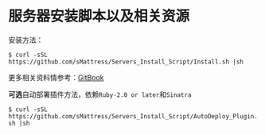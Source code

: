 # 服务器安装脚本以及相关资源

安装方法：

`$ curl -sSL https://github.com/sMattress/Servers_Install_Script/Install.sh |sh `

更多相关资料情参考：[GitBook](https://zoutstanding.gitbooks.io/remotectrldoc/content/Install.html)


**可选**自动部署插件方法，依赖`Ruby-2.0 or later`和`Sinatra`

`$ curl -sSL https://github.com/sMattress/Servers_Install_Script/AutoDeploy_Plugin.sh |sh `
